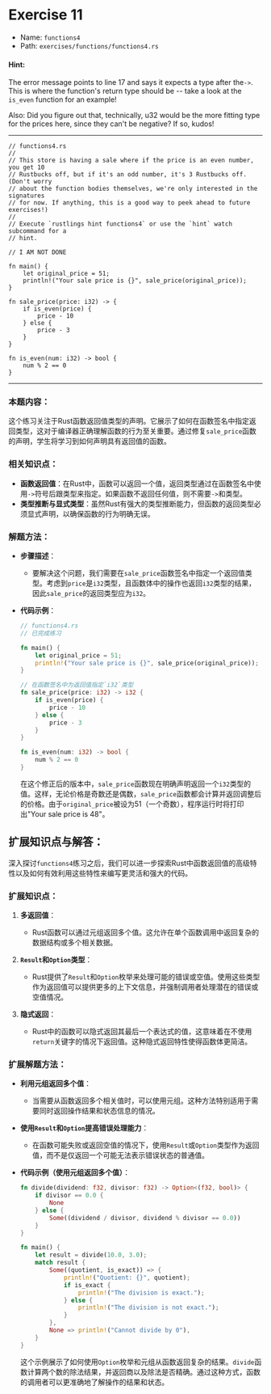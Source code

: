 # Exercise 11

- Name: ```functions4```
- Path: ```exercises/functions/functions4.rs```
#### Hint: 

The error message points to line 17 and says it expects a type after the`->`. This is where the function's return type should be -- take a look at the `is_even` function for an example!

Also: Did you figure out that, technically, u32 would be the more fitting type for the prices here, since they can't be negative? If so, kudos!


---



```rust,editable
// functions4.rs
//
// This store is having a sale where if the price is an even number, you get 10
// Rustbucks off, but if it's an odd number, it's 3 Rustbucks off. (Don't worry
// about the function bodies themselves, we're only interested in the signatures
// for now. If anything, this is a good way to peek ahead to future exercises!)
//
// Execute `rustlings hint functions4` or use the `hint` watch subcommand for a
// hint.

// I AM NOT DONE

fn main() {
    let original_price = 51;
    println!("Your sale price is {}", sale_price(original_price));
}

fn sale_price(price: i32) -> {
    if is_even(price) {
        price - 10
    } else {
        price - 3
    }
}

fn is_even(num: i32) -> bool {
    num % 2 == 0
}

```

---

### 本题内容：

这个练习关注于Rust函数返回值类型的声明。它展示了如何在函数签名中指定返回类型，这对于编译器正确理解函数的行为至关重要。通过修复`sale_price`函数的声明，学生将学习到如何声明具有返回值的函数。

### 相关知识点：

- **函数返回值**：在Rust中，函数可以返回一个值，返回类型通过在函数签名中使用`->`符号后跟类型来指定。如果函数不返回任何值，则不需要`->`和类型。
- **类型推断与显式类型**：虽然Rust有强大的类型推断能力，但函数的返回类型必须显式声明，以确保函数的行为明确无误。

### 解题方法：

- **步骤描述**：
  - 要解决这个问题，我们需要在`sale_price`函数签名中指定一个返回值类型。考虑到`price`是`i32`类型，且函数体中的操作也返回`i32`类型的结果，因此`sale_price`的返回类型应为`i32`。

- **代码示例**：
    ```rust
    // functions4.rs
    // 已完成练习
    
    fn main() {
        let original_price = 51;
        println!("Your sale price is {}", sale_price(original_price));
    }
    
    // 在函数签名中为返回值指定`i32`类型
    fn sale_price(price: i32) -> i32 {
        if is_even(price) {
            price - 10
        } else {
            price - 3
        }
    }
    
    fn is_even(num: i32) -> bool {
        num % 2 == 0
    }
    ```
    在这个修正后的版本中，`sale_price`函数现在明确声明返回一个`i32`类型的值。这样，无论价格是奇数还是偶数，`sale_price`函数都会计算并返回调整后的价格。由于`original_price`被设为51（一个奇数），程序运行时将打印出"Your sale price is 48"。

## 扩展知识点与解答：

深入探讨`functions4`练习之后，我们可以进一步探索Rust中函数返回值的高级特性以及如何有效利用这些特性来编写更灵活和强大的代码。

### 扩展知识点：

1. **多返回值**：
   - Rust函数可以通过元组返回多个值。这允许在单个函数调用中返回复杂的数据结构或多个相关数据。

2. **`Result`和`Option`类型**：
   - Rust提供了`Result`和`Option`枚举来处理可能的错误或空值。使用这些类型作为返回值可以提供更多的上下文信息，并强制调用者处理潜在的错误或空值情况。

3. **隐式返回**：
   - Rust中的函数可以隐式返回其最后一个表达式的值，这意味着在不使用`return`关键字的情况下返回值。这种隐式返回特性使得函数体更简洁。

### 扩展解题方法：

- **利用元组返回多个值**：
  - 当需要从函数返回多个相关值时，可以使用元组。这种方法特别适用于需要同时返回操作结果和状态信息的情况。

- **使用`Result`和`Option`提高错误处理能力**：
  - 在函数可能失败或返回空值的情况下，使用`Result`或`Option`类型作为返回值，而不是仅返回一个可能无法表示错误状态的普通值。

- **代码示例（使用元组返回多个值）**：
    ```rust
    fn divide(dividend: f32, divisor: f32) -> Option<(f32, bool)> {
        if divisor == 0.0 {
            None
        } else {
            Some((dividend / divisor, dividend % divisor == 0.0))
        }
    }
    
    fn main() {
        let result = divide(10.0, 3.0);
        match result {
            Some((quotient, is_exact)) => {
                println!("Quotient: {}", quotient);
                if is_exact {
                    println!("The division is exact.");
                } else {
                    println!("The division is not exact.");
                }
            },
            None => println!("Cannot divide by 0"),
        }
    }
    ```
    这个示例展示了如何使用`Option`枚举和元组从函数返回复杂的结果。`divide`函数计算两个数的除法结果，并返回商以及除法是否精确。通过这种方式，函数的调用者可以更准确地了解操作的结果和状态。
